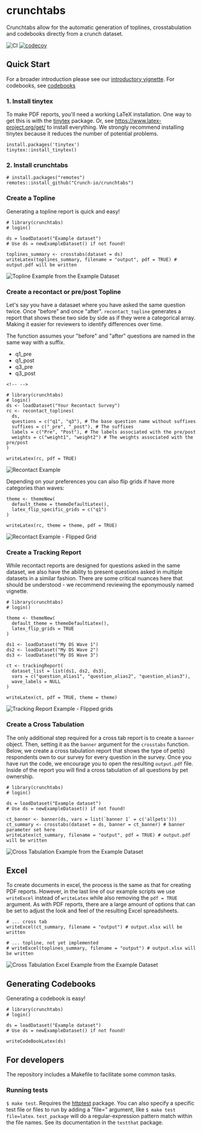 # crunchtabs

Crunchtabs allow for the automatic generation of toplines, crosstabulation and codebooks directly from a crunch dataset.

![CI](https://github.com/Crunch-io/crunchtabs/workflows/CI/badge.svg?branch=master) [![codecov](https://codecov.io/gh/Crunch-io/crunchtabs/branch/master/graph/badge.svg)](https://codecov.io/gh/Crunch-io/crunchtabs)

## Quick Start

For a broader introduction please see our [introductory vignette](https://crunch-io.github.io/crunchtabs/articles/Overview.html). For codebooks, see [codebooks](https://crunch-io.github.io/crunchtabs/articles/Codebooks.html)

### 1. Install tinytex

To make PDF reports, you'll need a working LaTeX installation. One way to get this is with the [tinytex](https://yihui.name/tinytex/) package. Or, see <https://www.latex-project.org/get/> to install everything. We strongly recommend installing tinytex because it reduces the number of potential problems.

    install.packages('tinytex')
    tinytex::install_tinytex()

### 2. Install crunchtabs

    # install.packages("remotes")
    remotes::install_github("Crunch-io/crunchtabs")

### Create a Topline

Generating a topline report is quick and easy!

    # library(crunchtabs)
    # login()

    ds = loadDataset("Example dataset")
    # Use ds = newExampleDataset() if not found!

    toplines_summary <- crosstabs(dataset = ds)
    writeLatex(toplines_summary, filename = "output", pdf = TRUE) # output.pdf will be written 

![Topline Example from the Example Dataset](https://raw.githubusercontent.com/Crunch-io/crunchtabs/main/vignettes/example-001-topline.png)

### Create a recontact or pre/post Topline

Let's say you have a datasaet where you have asked the same question twice. Once "before" and once "after". `recontact_topline` generates a report that shows these two side by side as if they were a categorical array. Making it easier for reviewers to identify differences over time.

The function assumes your "before" and "after" questions are named in the same way with a suffix.

-   q1_pre
-   q1_post
-   q3_pre
-   q3_post

```{=html}
<!-- -->
```
    # library(crunchtabs)
    # login()
    ds <- loadDataset("Your Recontact Survey")
    rc <- recontact_toplines(
      ds, 
      questions = c("q1", "q3"), # The base question name without suffixes
      suffixes = c("_pre", "_post"), # The suffixes
      labels = c("Pre", "Post"), # The labels associated with the pre/post
      weights = c("weight1", "weight2") # The weights associated with the pre/post
    )

    writeLatex(rc, pdf = TRUE)

![Recontact Example](https://raw.githubusercontent.com/Crunch-io/crunchtabs/main/vignettes/example-012-recontact-default.png)

Depending on your preferences you can also flip grids if have more categories than waves:

    theme <- themeNew(
      default_theme = themeDefaultLatex(), 
      latex_flip_specific_grids = c("q1")
    )

    writeLatex(rc, theme = theme, pdf = TRUE)

![Recontact Example - Flipped Grid](https://raw.githubusercontent.com/Crunch-io/crunchtabs/main/vignettes/example-013-recontact-flipped-grid.png)

### Create a Tracking Report

While recontact reports are designed for questions asked in the same dataset, we also have the ability to present questions asked in multiple datasets in a similar fashion. There are some critical nuances here that should be understood - we recommend reviewing the eponymously named vignette. 

    # library(crunchtabs)
    # login() 
    
    theme <- themeNew(
      default_theme = themeDefaultLatex(), 
      latex_flip_grids = TRUE
    )
    
    ds1 <- loadDataset("My DS Wave 1")
    ds2 <- loadDataset("My DS Wave 2")
    ds3 <- loadDataset("My DS Wave 3")
    
    ct <- trackingReport(
      dataset_list = list(ds1, ds2, ds3), 
      vars = c("question_alias1", "question_alias2", "question_alias3"),
      wave_labels = NULL
    )
    
    writeLatex(ct, pdf = TRUE, theme = theme)


![Tracking Report Example - Flipped grids](https://raw.githubusercontent.com/Crunch-io/crunchtabs/main/vignettes/ex016.png)  

### Create a Cross Tabulation

The only additional step required for a cross tab report is to create a `banner` object. Then, setting it as the `banner` argument for the `crosstabs` function. Below, we create a cross tabulation report that shows the type of pet(s) respondents own to our survey for every question in the survey. Once you have run the code, we encourage you to open the resulting `output.pdf` file. Inside of the report you will find a cross tabulation of all questions by pet ownership.

    # library(crunchtabs)
    # login()

    ds = loadDataset("Example dataset")
    # Use ds = newExampleDataset() if not found!

    ct_banner <- banner(ds, vars = list(`banner 1` = c('allpets')))
    ct_summary <- crosstabs(dataset = ds, banner = ct_banner) # banner parameter set here
    writeLatex(ct_summary, filename = "output", pdf = TRUE) # output.pdf will be written 

![Cross Tabulation Example from the Example Dataset](https://raw.githubusercontent.com/Crunch-io/crunchtabs/main/vignettes/example-002-crosstabs.png)

## Excel

To create documents in excel, the process is the same as that for creating PDF reports. However, in the last line of our example scripts we use `writeExcel` instead of `writeLatex` while also removing the `pdf = TRUE` argument. As with PDF reports, there are a large amount of options that can be set to adjust the look and feel of the resulting Excel spreadsheets.

    # ... cross tab
    writeExcel(ct_summary, filename = "output") # output.xlsx will be written 

    # ... topline, not yet implemented
    # writeExcel(toplines_summary, filename = "output") # output.xlsx will be written 

![Cross Tabulation Excel Example from the Example Dataset](https://raw.githubusercontent.com/Crunch-io/crunchtabs/main/vignettes/example-003-excel-ct.png)

## Generating Codebooks

Generating a codebook is easy!

    # library(crunchtabs)
    # login()

    ds = loadDataset("Example dataset")
    # Use ds = newExampleDataset() if not found!

    writeCodeBookLatex(ds)

## For developers

The repository includes a Makefile to facilitate some common tasks.

### Running tests

`$ make test`. Requires the [httptest](https://github.com/nealrichardson/httptest) package. You can also specify a specific test file or files to run by adding a "file=" argument, like `$ make test file=latex`. `test_package` will do a regular-expression pattern match within the file names. See its documentation in the `testthat` package.
